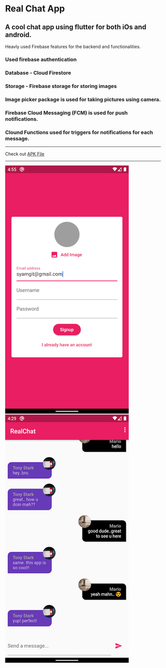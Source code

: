 # Real Chat App
## A cool chat app using flutter for both iOs and android. <br>
Heavly used Firebase features for the backend and functionalities. <br>
### Used firebase authentication <br>
### Database - Cloud Firestore <br>
### Storage - Firebase storage for storing images <br>
### Image picker package is used for taking pictures using camera. <br>
### Firebase Cloud Messaging (FCM) is used for push notifications. <br>
### Clound Functions used for triggers for notifications for each message. <br>
****
Check out [APK File](app-release.apk)
****



![](screenshots/1.png)
![](screenshots/2.png)
